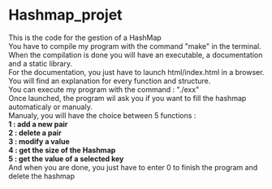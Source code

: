 # Hashmap_projet
This is the code for the gestion of a HashMap<br>
You have to compile my program with the command "make" in the terminal.<br>
When the compilation is done you will have an executable, a documentation and a static library.<br>
For the documentation, you just have to launch html/index.html in a browser. You will find an explanation for every function and structure.<br>
You can execute my program with the command : "./exx"<br>
Once launched, the program wil ask you if you want to fill the hashmap automaticaly or manualy.<br>
Manualy, you will have the choice between 5 functions :  <br>
<strong>
1 : add a new pair<br>
2 : delete a pair<br>
3 : modify a value<br>
4 : get the size of the Hashmap<br>
5 : get the value of a selected key<br>
</strong>
 And when you are done, you just have to enter 0 to finish the program and delete the hashmap<br>
